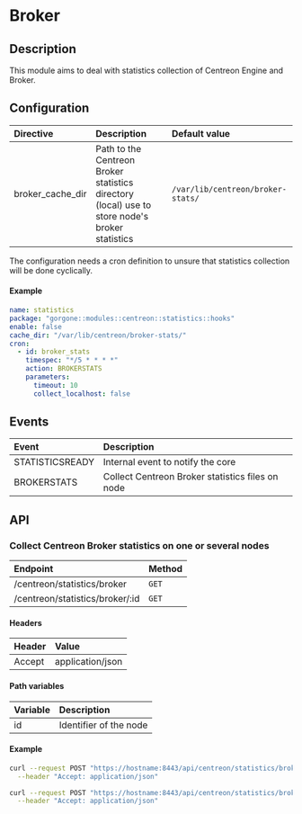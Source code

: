 # Broker

## Description

This module aims to deal with statistics collection of Centreon Engine and Broker.

## Configuration

| Directive | Description | Default value |
| :- | :- | :- |
| broker_cache_dir | Path to the Centreon Broker statistics directory (local) use to store node's broker statistics | `/var/lib/centreon/broker-stats/` |

The configuration needs a cron definition to unsure that statistics collection will be done cyclically.

#### Example

```yaml
name: statistics
package: "gorgone::modules::centreon::statistics::hooks"
enable: false
cache_dir: "/var/lib/centreon/broker-stats/"
cron:
  - id: broker_stats
    timespec: "*/5 * * * *"
    action: BROKERSTATS
    parameters:
      timeout: 10
      collect_localhost: false
```

## Events

| Event | Description |
| :- | :- |
| STATISTICSREADY | Internal event to notify the core |
| BROKERSTATS | Collect Centreon Broker statistics files on node |

## API

### Collect Centreon Broker statistics on one or several nodes

| Endpoint | Method |
| :- | :- |
| /centreon/statistics/broker | `GET` |
| /centreon/statistics/broker/:id | `GET` |

#### Headers

| Header | Value |
| :- | :- |
| Accept | application/json |

#### Path variables

| Variable | Description |
| :- | :- |
| id | Identifier of the node |

#### Example

```bash
curl --request POST "https://hostname:8443/api/centreon/statistics/broker" \
  --header "Accept: application/json"
```

```bash
curl --request POST "https://hostname:8443/api/centreon/statistics/broker/2" \
  --header "Accept: application/json"
```
